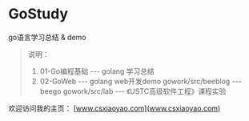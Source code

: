 # GoStudy
go语言学习总结 & demo

> 说明：
> 1. 01-Go编程基础      --- golang 学习总结
> 2. 02-GoWeb         --- golang web开发demo
> gowork/src/beeblog  --- beego
> gowork/src/lab      --- 《USTC高级软件工程》课程实验

欢迎访问我的主页：
[www.csxiaoyao.com](www.csxiaoyao.com)